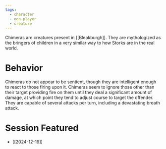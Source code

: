 ```yaml
---
tags:
  - character
  - non-player
  - creature
---
```


Chimeras are creatures present in [[Bleakburgh]]. They are mythologized as the bringers of children in a very similar way to how Storks are in the real world. 

# Behavior

Chimeras do not appear to be sentient, though they are intelligent enough to react to those firing upon it. Chimeras seem to ignore those other than their target providing fire on them until they deal a significant amount of damage, at which point they tend to adjust course to target the offender. They are capable of several attacks per turn, including a devastating breath attack.

# Session Featured

- [[2024-12-19]]